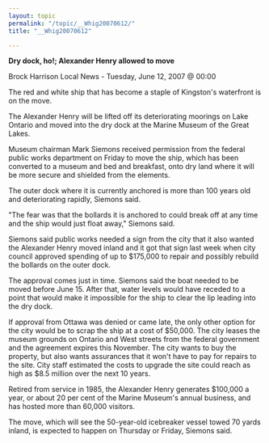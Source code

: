 ```yaml
---
layout: topic
permalink: "/topic/__Whig20070612/"
title: "__Whig20070612"

---
```


<strong>Dry dock, ho!; Alexander Henry allowed to move</strong>

Brock Harrison
Local News - Tuesday, June 12, 2007 @ 00:00

The red and white ship that has become a staple of Kingston's waterfront is on the move.

The Alexander Henry will be lifted off its deteriorating moorings on Lake Ontario and moved into the dry dock at the Marine Museum of the Great Lakes.

Museum chairman Mark Siemons received permission from the federal public works department on Friday to move the ship, which has been converted to a museum and bed and breakfast, onto dry land where it will be more secure and shielded from the elements.

The outer dock where it is currently anchored is more than 100 years old and deteriorating rapidly, Siemons said.

"The fear was that the bollards it is anchored to could break off at any time and the ship would just float away," Siemons said.

Siemons said public works needed a sign from the city that it also wanted the Alexander Henry moved inland and it got that sign last week when city council approved spending of up to $175,000 to repair and possibly rebuild the bollards on the outer dock.

The approval comes just in time. Siemons said the boat needed to be moved before June 15. After that, water levels would have receded to a point that would make it impossible for the ship to clear the lip leading into the dry dock.

If approval from Ottawa was denied or came late, the only other option for the city would be to scrap the ship at a cost of $50,000. The city leases the museum grounds on Ontario and West streets from the federal government and the agreement expires this November. The city wants to buy the property, but also wants assurances that it won't have to pay for repairs to the site. City staff estimated the costs to upgrade the site could reach as high as $8.5 million over the next 10 years.

Retired from service in 1985, the Alexander Henry generates $100,000 a year, or about 20 per cent of the Marine Museum's annual business, and has hosted more than 60,000 visitors.

The move, which will see the 50-year-old icebreaker vessel towed 70 yards inland, is expected to happen on Thursday or Friday, Siemons said.

